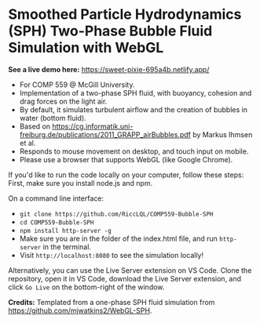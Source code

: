 # Smoothed Particle Hydrodynamics (SPH) Two-Phase Bubble Fluid Simulation with WebGL

**See a live demo here:** https://sweet-pixie-695a4b.netlify.app/

- For COMP 559 @ McGill University.
- Implementation of a two-phase SPH fluid, with buoyancy, cohesion and drag forces on the light air.
- By default, it simulates turbulent airflow and the creation of bubbles in water (bottom fluid).
- Based on https://cg.informatik.uni-freiburg.de/publications/2011_GRAPP_airBubbles.pdf by Markus Ihmsen et al.
- Responds to mouse movement on desktop, and touch input on mobile.
- Please use a browser that supports WebGL (like Google Chrome).

If you'd like to run the code locally on your computer, follow these steps:
First, make sure you install node.js and npm.

On a command line interface:
- `git clone https://github.com/RiccLQL/COMP559-Bubble-SPH`
- `cd COMP559-Bubble-SPH`
- `npm install http-server -g`
- Make sure you are in the folder of the index.html file, and run `http-server` in the terminal.
- Visit `http://localhost:8080` to see the simulation locally!

Alternatively, you can use the Live Server extension on VS Code. Clone the repository, open it in VS Code, download the Live Server extension, and click `Go Live` on the bottom-right of the window.


**Credits:** Templated from a one-phase SPH fluid simulation from https://github.com/mjwatkins2/WebGL-SPH.
